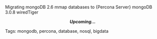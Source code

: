 Migrating mongoDB 2.6 mmap databases to {Percona Server} mongoDB 3.0.8 wiredTiger

<p align="center"><b><em>Upcoming...</em></b></p>

Tags: mongodb, percona, database, nosql, bigdata
